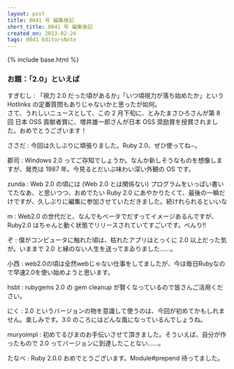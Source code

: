 ```yaml
---
layout: post
title: 0041 号 編集後記
short_title: 0041 号 編集後記
created_on: 2013-02-24
tags: 0041 EditorsNote
---
```

{% include base.html %}


### お題：「2.0」といえば

すぎむし
:  「視力 2.0 だった頃があるか」「いつ頃視力が落ち始めたか」という Hotlinks の定番質問もありじゃないかと思ったが如何。<br />さて、うれしいニュースとして、この 2 月下旬に、とみたまさひろさんが第 8 回 日本 OSS 貢献者賞に、増井雄一郎さんが日本 OSS 奨励賞を授賞されました。おめでとうございます！

ささだ
:  今回は久しぶりに頑張りました。Ruby 2.0、ぜひ使ってね−。

郡司
:  Windows 2.0 ってご存知でしょうか。なんか新しそうなものを想像しますが、発売は 1987 年。今見るとだいぶ味わい深い外観の OS です。

zunda
:  Web 2.0 の頃には (Web 2.0 とは関係ない) プログラムをいっぱい書いてたなあ、と思いつつ、おめでたい Ruby 2.0 にあやかりたくて、最後の一瞬だけですが、久しぶりに編集に参加させていただきました。続けれられるといいな

m
:  Web2.0 の世代だと、なんでもベータでだすってイメージあるんですが、Ruby2.0 はちゃんと動く状態でリリースされていてすごいです。べんり!!

ぞ
:  僕がコンピュータに触れた頃は、枯れたアプリはとっくに 2.0 以上だった気が。いままで 2.0 と縁のない人生を送ってまゐりました……。

小西
:  web2.0の頃は全然webじゃない仕事をしてましたが、今は毎日Rubyなので早速2.0を使い始めようと思います。

hsbt
:  rubygems 2.0 の gem cleanup が賢くなっているので皆さんご活用ください。

にく
:  2.0 というバージョンの物を意識して使うのは、今回が初めてかもしれません。楽しみです。3.0 のころにはどんな風になっているんでしょうね。

muryoimpl
:  初めてるびまのお手伝いさせて頂きました。そういえば、自分が作ったもので 2.0 ってバージョンに到達したことない……。

たなべ
:  Ruby 2.0.0 おめでとうございます。Module#prepend 待ってました。


